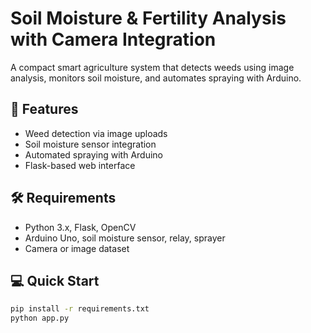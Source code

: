 # Soil Moisture & Fertility Analysis with Camera Integration

A compact smart agriculture system that detects weeds using image analysis, monitors soil moisture, and automates spraying with Arduino.

## 🚀 Features

- Weed detection via image uploads
- Soil moisture sensor integration
- Automated spraying with Arduino
- Flask-based web interface

## 🛠 Requirements

- Python 3.x, Flask, OpenCV
- Arduino Uno, soil moisture sensor, relay, sprayer
- Camera or image dataset

## 💻 Quick Start

```bash
pip install -r requirements.txt
python app.py
